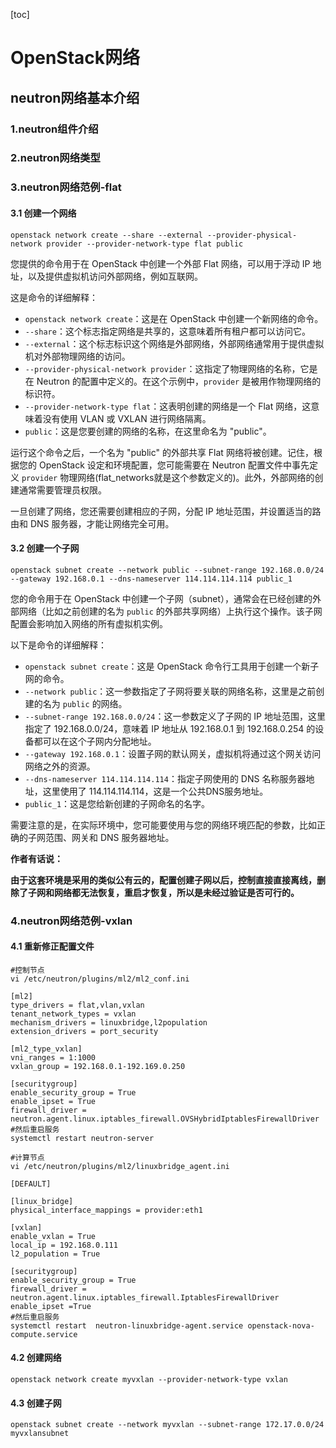 [toc]

# OpenStack网络

## neutron网络基本介绍

### 1.neutron组件介绍

### 2.neutron网络类型

### 3.neutron网络范例-flat

#### 3.1 创建一个网络

```
openstack network create --share --external --provider-physical-network provider --provider-network-type flat public
```

您提供的命令用于在 OpenStack 中创建一个外部 Flat 网络，可以用于浮动 IP 地址，以及提供虚拟机访问外部网络，例如互联网。

这是命令的详细解释：

- `openstack network create`：这是在 OpenStack 中创建一个新网络的命令。
- `--share`：这个标志指定网络是共享的，这意味着所有租户都可以访问它。
- `--external`：这个标志标识这个网络是外部网络，外部网络通常用于提供虚拟机对外部物理网络的访问。
- `--provider-physical-network provider`：这指定了物理网络的名称，它是在 Neutron 的配置中定义的。在这个示例中，`provider` 是被用作物理网络的标识符。
- `--provider-network-type flat`：这表明创建的网络是一个 Flat 网络，这意味着没有使用 VLAN 或 VXLAN 进行网络隔离。
- `public`：这是您要创建的网络的名称，在这里命名为 "public"。

运行这个命令之后，一个名为 "public" 的外部共享 Flat 网络将被创建。记住，根据您的 OpenStack 设定和环境配置，您可能需要在 Neutron 配置文件中事先定义 `provider` 物理网络(flat_networks就是这个参数定义的)。此外，外部网络的创建通常需要管理员权限。

一旦创建了网络，您还需要创建相应的子网，分配 IP 地址范围，并设置适当的路由和 DNS 服务器，才能让网络完全可用。

#### 3.2 创建一个子网

```
openstack subnet create --network public --subnet-range 192.168.0.0/24 --gateway 192.168.0.1 --dns-nameserver 114.114.114.114 public_1
```

您的命令用于在 OpenStack 中创建一个子网（subnet），通常会在已经创建的外部网络（比如之前创建的名为 `public` 的外部共享网络）上执行这个操作。该子网配置会影响加入网络的所有虚拟机实例。

以下是命令的详细解释：

- `openstack subnet create`：这是 OpenStack 命令行工具用于创建一个新子网的命令。
- `--network public`：这一参数指定了子网将要关联的网络名称，这里是之前创建的名为 `public` 的网络。
- `--subnet-range 192.168.0.0/24`：这一参数定义了子网的 IP 地址范围，这里指定了 192.168.0.0/24，意味着 IP 地址从 192.168.0.1 到 192.168.0.254 的设备都可以在这个子网内分配地址。
- `--gateway 192.168.0.1`：设置子网的默认网关，虚拟机将通过这个网关访问网络之外的资源。
- `--dns-nameserver 114.114.114.114`：指定子网使用的 DNS 名称服务器地址，这里使用了 114.114.114.114，这是一个公共DNS服务地址。
- `public_1`：这是您给新创建的子网命名的名字。

需要注意的是，在实际环境中，您可能要使用与您的网络环境匹配的参数，比如正确的子网范围、网关和 DNS 服务器地址。

**作者有话说：**

**由于这套环境是采用的类似公有云的，配置创建子网以后，控制直接直接离线，删除了子网和网络都无法恢复，重启才恢复，所以是未经过验证是否可行的。**

### 4.neutron网络范例-vxlan

#### 4.1 重新修正配置文件

```
#控制节点
vi /etc/neutron/plugins/ml2/ml2_conf.ini

[ml2]
type_drivers = flat,vlan,vxlan	
tenant_network_types = vxlan
mechanism_drivers = linuxbridge,l2population
extension_drivers = port_security

[ml2_type_vxlan]
vni_ranges = 1:1000
vxlan_group = 192.168.0.1-192.169.0.250

[securitygroup]
enable_security_group = True
enable_ipset = True
firewall_driver = neutron.agent.linux.iptables_firewall.OVSHybridIptablesFirewallDriver
#然后重启服务
systemctl restart neutron-server
```

```
#计算节点
vi /etc/neutron/plugins/ml2/linuxbridge_agent.ini

[DEFAULT]

[linux_bridge]
physical_interface_mappings = provider:eth1

[vxlan]
enable_vxlan = True
local_ip = 192.168.0.111
l2_population = True

[securitygroup]
enable_security_group = True
firewall_driver = neutron.agent.linux.iptables_firewall.IptablesFirewallDriver
enable_ipset =True
#然后重启服务
systemctl restart  neutron-linuxbridge-agent.service openstack-nova-compute.service
```



#### 4.2 创建网络

```
openstack network create myvxlan --provider-network-type vxlan
```

#### 4.3 创建子网

```
openstack subnet create --network myvxlan --subnet-range 172.17.0.0/24 myvxlansubnet
```

